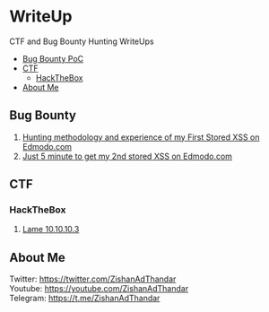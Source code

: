 # WriteUp
CTF and Bug Bounty Hunting WriteUps
- [Bug Bounty PoC](#bug-bounty)
- [CTF](#CTF)
  - [HackTheBox](#hackthebox)
- [About Me](#about-me)

## Bug Bounty
<ol>
  <li><a href="/bugbounty/1.md" target="_blank">Hunting methodology and experience of my First Stored XSS on Edmodo.com</a></li>
  <li><a href="/bugbounty/2.md" target="_blank">Just 5 minute to get my 2nd stored XSS on Edmodo.com</a></li>
</ol>

## CTF

### HackTheBox
<ol>
  <li><a href="./CTF/hackthebox.com/1.md" target="_blank">Lame 10.10.10.3</a></li>
</ol>

## About Me
Twitter: <a href="https://twitter.com/ZishanAdThandar">https://twitter.com/ZishanAdThandar</a><br>
Youtube: <a href="https://youtube.com/ZishanAdThandar">https://youtube.com/ZishanAdThandar</a><br>
Telegram: <a href="https://t.me/ZishanAdThandar">https://t.me/ZishanAdThandar</a>
